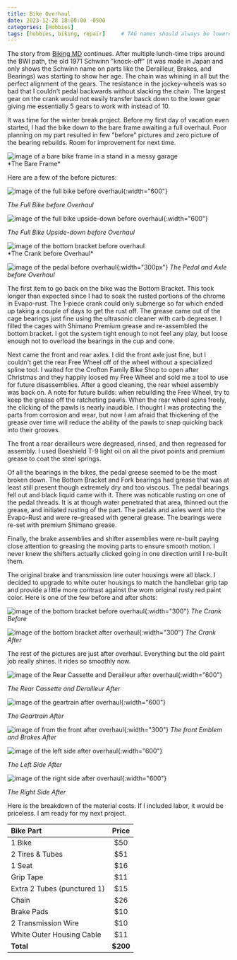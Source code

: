 ```yaml
---
title: Bike Overhaul
date: 2023-12-28 18:00:00 -0500
categories: [Hobbies]
tags: [hobbies, biking, repair]     # TAG names should always be lowercase
---
```


The story from <a href="https://www.seriouslymatt.com/biking/2023/11/05/bikingmd.html">Biking MD</a> continues. After multiple lunch-time trips around the BWI path, the old 1971 Schwinn "knock-off" (it was made in Japan and only shows the Schwinn name on parts like the Derailleur, Brakes, and Bearings) was starting to show her age. The chain was whining in all but the perfect alignment of the gears. The resistance in the jockey-wheels was so bad that I couldn't pedal backwards without slacking the chain. The largest gear on the crank would not easily transfer basck down to the lower gear giving me essentially 5 gears to work with instead of 10. 

It was time for the winter break project. Before my first day of vacation even started, I had the bike down to the bare frame awaiting a full overhaul. Poor planning on my part resulted in few "before" pictures and zero picture of the bearing rebuilds. Room for improvement for next time.

<div class="center-div-lg">
  <img src="/assets/img/20231228_frame.jpg" alt="image of a bare bike frame in a stand in a messy garage">
</div>
*The Bare Frame*

Here are a few of the before pictures:

![image of the full bike before overhaul](/assets/img/20231228_before.jpg){:width="600"}

*The Full Bike before Overhaul*

![image of the full bike upside-down before overhaul](/assets/img/20231228_before2.jpg){:width="600"}

*The Full Bike Upside-down before Overhaul*

<div class="center-div-sm">
  <img src="/assets/img/20231228_crankbeforee.jpg" alt="image of the bottom bracket before overhaul">
</div>
*The Crank before Overhaul*

![image of the pedal before overhaul](/assets/img/20231228_pedalbefore.jpg){:width="300px"}
*The Pedal and Axle before Overhaul*

The first item to go back on the bike was the Bottom Bracket. This took longer than expected since I had to soak the rusted portions of the chrome in Evapo-rust. The 1-piece crank could only submerge so far which ended up taking a couple of days to get the rust off. The grease came out of the cage bearings just fine using the ultrasonic cleaner with carb degreaser. I filled the cages with Shimano Premium grease and re-assembled the bottom bracket. I got the system tight enough to not feel any play, but loose enough not to overload the bearings in the cup and cone.

Next came the front and rear axles. I did the front axle just fine, but I couldn't get the rear Free Wheel off of the wheel without a specialized spline tool. I waited for the Crofton Family Bike Shop to open after Christmas and they happily loosed my Free Wheel and sold me a tool to use for future disassemblies. After a good cleaning, the rear wheel assembly was back on. A note for future builds: when rebuilding the Free Wheel, try to keep the grease off the ratcheting pawls. When the rear wheel spins freely, the clicking of the pawls is nearly inaudible. I thought I was protecting the parts from corrosion and wear, but now I am afraid that thickening of the grease over time will reduce the ability of the pawls to snap quicking back into their grooves.

The front a rear derailleurs were degreased, rinsed, and then regreased for assembly. I used Boeshield T-9 light oil on all the pivot points and premium grease to coat the steel springs. 

Of all the bearings in the bikes, the pedal greese seemed to be the most broken down. The Bottom Bracket and Fork bearings had grease that was at least still present though extremely dry and too viscous. The pedal bearings fell out and black liquid came with it. There was noticable rusting on one of the pedal threads. It is at though water penetrated that area, thinned out the grease, and initiated rusting of the part. The pedals and axles went into the Evapo-Rust and were re-greased with general grease. The bearings were re-set with premium Shimano grease. 

Finally, the brake assemblies and shifter assemblies were re-built paying close attention to greasing the moving parts to ensure smooth motion. I never knew the shifters actually clicked going in one direction until I re-built them.

The original brake and transmission line outer housings were all black. I decided to upgrade to white outer housings to match the handlebar grip tap and provide a little more contrast against the worn original rusty red paint color. Here is one of the few before and after shots:

![image of the bottom bracket before overhaul](/assets/img/20231228_beforeBB.jpg){:width="300"}
*The Crank Before*

![image of the bottom bracket after overhaul](/assets/img/20231228_after_1.JPG){:width="300"}
*The Crank After*

The rest of the pictures are just after overhaul. Everything but the old paint job really shines. It rides so smoothly now.

![image of the Rear Cassette and Derailleur after overhaul](/assets/img/20231228_after_2.JPG){:width="600"}

*The Rear Cassette and Derailleur After*

![image of the geartrain after overhaul](/assets/img/20231228_after6.JPG){:width="600"}

*The Geartrain After*

![image of from the front after overhaul](/assets/img/20231228_after7.JPG){:width="300"}
*The front Emblem and Brakes After*

![image of the left side after overhaul](/assets/img/20231228_after5.JPG){:width="600"}

*The Left Side After*

![image of the right side after overhaul](/assets/img/20231228_after8.JPG){:width="600"}

*The Right Side After*

Here is the breakdown of the material costs. If I included labor, it would be priceless. I am ready for my next project.

| Bike Part | Price |
|:------------|:-----:|
| 1 Bike | $50 |
| 2 Tires & Tubes | $51 |
| 1 Seat | $16 |
| Grip Tape | $11 |
| Extra 2 Tubes (punctured 1)| $15|
| Chain | $26 |
| Brake Pads | $10 |
| 2 Transmission Wire | $10 |
| White Outer Housing Cable | $11 |
| **Total**       | **$200** |

